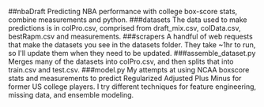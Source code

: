 ##nbaDraft
Predicting NBA performance with college box-score stats, combine measurements and python.
###datasets
The data used to make predictions is in colPro.csv, comprised from draft_mix.csv, colData.csv, bestRapm.csv and measurements.
###scrapers
A handful of web requests that make the datasets you see in the datasets folder.
They take ~1hr to run, so I'll update them when they need to be updated.
###assemble_dataset.py
  Merges many of the datasets into colPro.csv, and then splits that into train.csv and test.csv.
###model.py
  My attempts at using NCAA boxscore stats and measurements to predict Regularized Adjusted Plus Minus for former US college players. I try different techniques for feature engineering, missing data, and ensemble modeling.
